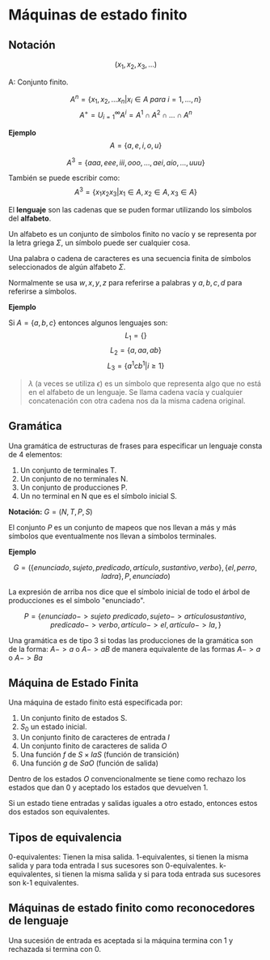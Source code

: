 # Máquinas de estado finito

## Notación

$$
(x_1, x_2, x_3, ...)
$$

A: Conjunto finito.

$$
A^n=\{x_1, x_2, \dots x_n| x_i\in A\ para\ i=1,\dots,n\}
$$
$$
A^+=U_{i=1}^\infty A^i = A^1 \cap A^2 \cap \dots \cap A^n
$$

**Ejemplo**
$$
A = \{a,e,i,o,u\}
$$

$$
A^3=\{aaa,eee,iii,ooo, \dots, aei, aio, \dots, uuu\}
$$

También se puede escribir como:
$$
A^3=\{x_1 x_2 x_3 | x_1\in A, x_2\in A, x_3\in A\}
$$

El **lenguaje** son las cadenas que se puden formar utilizando los símbolos del **alfabeto**.

Un alfabeto es un conjunto de símbolos finito no vacío y se representa por la letra griega $\Sigma$, un símbolo puede ser cualquier cosa.

Una palabra o cadena de caracteres es una secuencia finita de símbolos seleccionados de algún alfabeto $\Sigma$.

Normalmente se usa $w,x,y,z$ para referirse a palabras y $a,b,c,d$ para referirse a símbolos.

**Ejemplo**

Si $A=\{a,b,c\}$ entonces algunos lenguajes son:
$$
L_1=\{\}
$$
$$
L_2=\{a, aa, ab\}
$$
$$
L_3=\{a^1cb^1 | i \ge 1\}
$$

> $\lambda$ (a veces se utiliza $\epsilon$) es un símbolo que representa algo que no está en el alfabeto de un lenguaje.
> Se llama cadena vacía y cualquier concatenación con otra cadena nos da la misma cadena original.

## Gramática

Una gramática de estructuras de frases para especificar un lenguaje consta de 4 elementos:
1. Un conjunto de terminales T.
2. Un conjunto de no terminales N.
3. Un conjunto de producciones P.
4. Un no terminal en N que es el símbolo inicial S.

**Notación:** $G=(N,T,P,S)$

El conjunto $P$ es un conjunto de mapeos que nos llevan a más y más símbolos que eventualmente nos llevan a símbolos terminales.

**Ejemplo**

$$
G=(\{enunciado, sujeto, predicado, artículo, sustantivo, verbo\}, \{el, perro, ladra\}, P, enunciado)
$$

La expresión de arriba nos dice que el símbolo inicial de todo el árbol de producciones es el símbolo "enunciado".

$$
P=\{enunciado -> sujeto\ predicado,
sujeto -> artículo sustantivo,
predicado -> verbo,
artículo -> el,
artículo -> la,\}
$$

Una gramática es de tipo 3 si todas las producciones de la gramática son de la forma:
$A -> a$ o $A -> aB$ de manera equivalente de las formas $A-> a$ o $A-> Ba$

## Máquina de Estado Finita
Una máquina de estado finito está especificada por:
1. Un conjunto finito de estados S.
2. $S_0$ un estado inicial.
3. Un conjunto finito de caracteres de entrada $I$
4. Un conjunto finito de caracteres de salida $O$
5. Una función $f$ de $S\times IaS$ (función de transición)
6. Una función $g$ de $SaO$ (función de salida)

Dentro de los estados $O$ convencionalmente se tiene como rechazo los estados que dan 0 y aceptado los estados que devuelven 1.

Si un estado tiene entradas y salidas iguales a otro estado, entonces estos dos estados son equivalentes.

## Tipos de equivalencia
0-equivalentes: Tienen la misa salida.
1-equivalentes, si tienen la misma salida y para toda entrada I sus sucesores son 0-equivalentes.
k-equivalentes, si tienen la misma salida y si para toda entrada sus sucesores son k-1 equivalentes.

## Máquinas de estado finito como reconocedores de lenguaje
Una sucesión de entrada es aceptada si la máquina termina con 1 y rechazada si termina con 0.
